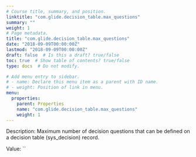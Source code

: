 ```yaml
---
# Course title, summary, and position.
linktitle: "com.glide.decision_table.max_questions"
summary: ""
weight: 1
# Page metadata.
title: "com.glide.decision_table.max_questions"
date: "2018-09-09T00:00:00Z"
lastmod: "2018-09-09T00:00:00Z"
draft: false  # Is this a draft? true/false
toc: true  # Show table of contents? true/false
type: docs  # Do not modify.

# Add menu entry to sidebar.
# - name: Declare this menu item as a parent with ID name.
# - weight: Position of link in menu.
menu:
  properties:
    parent: Properties
    name: "com.glide.decision_table.max_questions"
    weight: 1
---
```


Description: Maximum number of decision questions that can be defined on a decision table (sys_decision) record. 


Value: ``